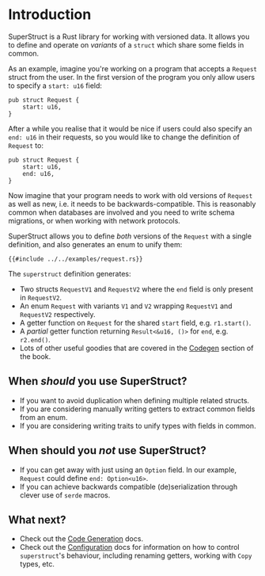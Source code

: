 # Introduction

SuperStruct is a Rust library for working with versioned data. It allows you to define and operate
on _variants_ of a `struct` which share some fields in common.

As an example, imagine you're working on a program that accepts a `Request` struct from the user.
In the first version of the program you only allow users to specify a `start: u16` field:

```rust,no_run,no_playground
pub struct Request {
    start: u16,
}
```

After a while you realise that it would be nice if users could also specify an `end: u16` in their
requests, so you would like to change the definition of `Request` to:

```rust,no_run,no_playground
pub struct Request {
    start: u16,
    end: u16,
}
```

Now imagine that your program needs to work with old versions of `Request` as well as new, i.e.
it needs to be backwards-compatible. This is reasonably common when databases are involved and
you need to write schema migrations, or when working with network protocols.

SuperStruct allows you to define _both_ versions of the `Request` with a single definition, and
also generates an enum to unify them:

```rust,no_run,noplayground
{{#include ../../examples/request.rs}}
```

The `superstruct` definition generates:

* Two structs `RequestV1` and `RequestV2` where the `end` field is only present in `RequestV2`.
* An enum `Request` with variants `V1` and `V2` wrapping `RequestV1` and `RequestV2` respectively.
* A getter function on `Request` for the shared `start` field, e.g. `r1.start()`.
* A _partial_ getter function returning `Result<&u16, ()>` for `end`, e.g. `r2.end()`.
* Lots of other useful goodies that are covered in the [Codegen](./codegen.md) section of the book.

## When _should_ you use SuperStruct?

* If you want to avoid duplication when defining multiple related structs.
* If you are considering manually writing getters to extract common fields from an enum.
* If you are considering writing traits to unify types with fields in common.

## When should you _not_ use SuperStruct?

* If you can get away with just using an `Option` field. In our example, `Request` could define
  `end: Option<u16>`.
* If you can achieve backwards compatible (de)serialization through clever use of `serde` macros.

## What next?

* Check out the [Code Generation](./codegen.md) docs.
* Check out the [Configuration](./config.md) docs for information on how to
  control `superstruct`'s behaviour, including renaming getters, working with
  `Copy` types, etc.
